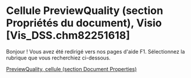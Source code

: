 
# Cellule PreviewQuality (section Propriétés du document), Visio [Vis_DSS.chm82251618]

Bonjour ! Vous avez été redirigé vers nos pages d'aide F1. Sélectionnez la rubrique que vous recherchiez ci-dessous.

[PreviewQuality, cellule (section Document Properties)](http://msdn.microsoft.com/library/b7d90666-a1bb-f0de-32da-b2855977f648%28Office.15%29.aspx)
